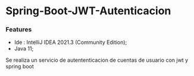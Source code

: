 # Spring-Boot-JWT-Autenticacion
### Features

- Ide : IntelliJ IDEA 2021.3 (Community Edition);
- Java 11;

Se realiza un servicio de autententicacion de cuentas de usuario con jwt y spring boot
